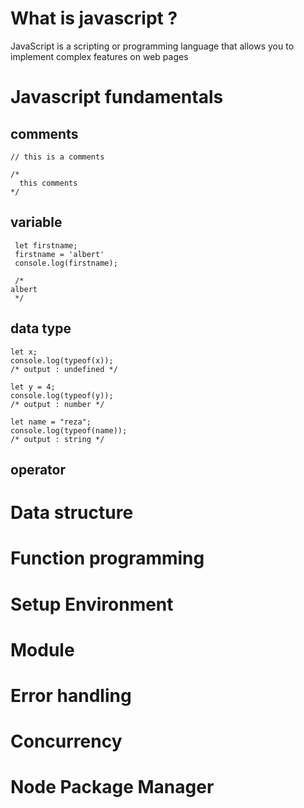 # What is javascript ?
JavaScript is a scripting or programming language that allows you to implement complex features on web pages
# Javascript fundamentals
## comments
```
// this is a comments 

/*
  this comments
*/
```
## variable
```
 let firstname;
 firstname = 'albert'
 console.log(firstname);

 /* 
albert
 */
```
## data type
```
let x;
console.log(typeof(x));
/* output : undefined */

let y = 4; 
console.log(typeof(y));
/* output : number */

let name = "reza";
console.log(typeof(name));
/* output : string */
```
## operator
# Data structure

# Function programming 

# Setup Environment 

# Module

# Error handling

# Concurrency

# Node Package Manager